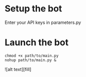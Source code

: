 # Setup the bot

Enter your API keys in parameters.py

# Launch the bot

```
chmod +x path/to/main.py
nohup path/to/main.py &
```

![alt text][fill]
